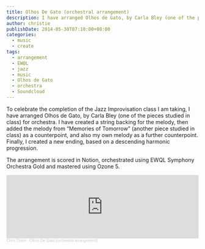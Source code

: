 ```yaml
---
title: Olhos De Gato (orchestral arrangement)
description: I have arranged Olhos de Gato, by Carla Bley (one of the pieces studied in class) for orchestra.
author: christie
publishDate: 2014-05-30T07:10:00+00:00
categories:
  - music
  - create
tags:
  - arrangement
  - EWQL
  - jazz
  - music
  - Olhos de Gato
  - orchestra
  - Soundcloud
---
```


To celebrate the completion of the Jazz Improvisation class I am taking, I have arranged Olhos de Gato, by Carla Bley (one of the pieces studied in class) for orchestra. I have created a string backing for the melody, then added the melody from &#8220;Memories of Tomorrow&#8221; (another piece studied in class) as a counterpoint, and also my own melody as a further counterpoint. Finally, I created a new ending, based on a descending harmonic progression.

The arrangement is scored in Notion, orchestrated using EWQL Symphony Orchestra Gold and mastered using Ozone 5.

<iframe width="100%" height="166" scrolling="no" frameborder="no" allow="autoplay" src="https://w.soundcloud.com/player/?url=https%3A//api.soundcloud.com/tracks/152110827&color=%23ff5500&auto_play=false&hide_related=false&show_comments=true&show_user=true&show_reposts=false&show_teaser=true"></iframe><div style="font-size: 10px; color: #cccccc;line-break: anywhere;word-break: normal;overflow: hidden;white-space: nowrap;text-overflow: ellipsis; font-family: Interstate,Lucida Grande,Lucida Sans Unicode,Lucida Sans,Garuda,Verdana,Tahoma,sans-serif;font-weight: 100;"><a href="https://soundcloud.com/chris-tham" title="Chris Tham" target="_blank" style="color: #cccccc; text-decoration: none;">Chris Tham</a> · <a href="https://soundcloud.com/chris-tham/olhos-de-gato-orchestral-arrangement" title="Olhos De Gato (orchestral arrangement)" target="_blank" style="color: #cccccc; text-decoration: none;">Olhos De Gato (orchestral arrangement)</a></div>
